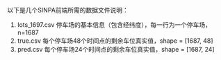 以下是几个SINPA前端所需的数据文件说明：

1. lots_1697.csv 停车场的基本信息（包含经纬度），每一行为一个停车场，n=1687 
2. true.csv 每个停车场48个时间点的剩余车位真实值，shape = [1687, 48]
3. pred.csv 每个停车场24个时间点的剩余车位真实值，shape = [1687, 24]